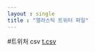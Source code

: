 ```yaml
---
layout : single
title : "엘라스틱 트위터 파일"
---
```

#트위처 csv
[t.csv](https://github.com/witchking20/witchking20.github.io/files/10148135/t.csv)
